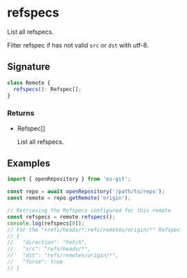 # refspecs

List all refspecs.

Filter refspec if has not valid `src` or `dst` with utf-8.

## Signature

```ts
class Remote {
  refspecs(): Refspec[];
}
```

### Returns

<ul class="param-ul">
  <li class="param-li param-li-root">
    <span class="param-type">Refspec[]</span>
    <br>
    <p class="param-description">List all refspecs.</p>
  </li>
</ul>

## Examples

```ts
import { openRepository } from 'es-git';

const repo = await openRepository('/path/to/repo');
const remote = repo.getRemote('origin');

// Retrieving the Refspecs configured for this remote
const refspecs = remote.refspecs();
console.log(refspecs[0]);
// For the "+refs/heads/*:refs/remotes/origin/*" Refspec
// {
//   "direction": "Fetch",
//   "src": "refs/heads/*",
//   "dst": "refs/remotes/origin/*",
//   "force": true
// }
```